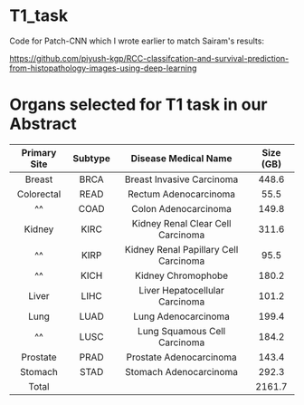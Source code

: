 # T1_task

Code for Patch-CNN which I wrote earlier to match Sairam's results:

<https://github.com/piyush-kgp/RCC-classifcation-and-survival-prediction-from-histopathology-images-using-deep-learning>


# Organs selected for T1 task in our Abstract

| Primary Site |  Subtype |     Disease Medical Name     | Size (GB) |
|:---------------------:|:-----------------:|:-------------------------------------:|:------------------:|
|         Breast        |        BRCA       |       Breast Invasive Carcinoma       |        448.6       |
|      Colorectal       |        READ       |         Rectum Adenocarcinoma         |        55.5        |
|^^                     |        COAD       |          Colon Adenocarcinoma         |        149.8       |
|         Kidney        |        KIRC       |   Kidney Renal Clear Cell Carcinoma   |        311.6       |
|^^                     |        KIRP       | Kidney Renal Papillary Cell Carcinoma |        95.5        |
|^^                     |        KICH       |           Kidney Chromophobe          |        180.2       |
|         Liver         |        LIHC       |     Liver Hepatocellular Carcinoma    |        101.2       |
|          Lung         |        LUAD       |          Lung Adenocarcinoma          |        199.4       |
|^^                     |        LUSC       |      Lung Squamous Cell Carcinoma     |        184.2       |
|        Prostate       |        PRAD       |        Prostate Adenocarcinoma        |        143.4       |
|        Stomach        |        STAD       |         Stomach Adenocarcinoma        |        292.3       |
|                 Total                 |||       2161.7       |
